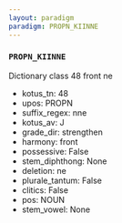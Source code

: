 ```yaml
---
layout: paradigm
paradigm: PROPN_KIINNE
---
```

### ` PROPN_KIINNE `

Dictionary class 48 front ne
* kotus_tn: 48
* upos: PROPN
* suffix_regex: nne
* kotus_av: J
* grade_dir: strengthen
* harmony: front
* possessive: False
* stem_diphthong: None
* deletion: ne
* plurale_tantum: False
* clitics: False
* pos: NOUN
* stem_vowel: None
